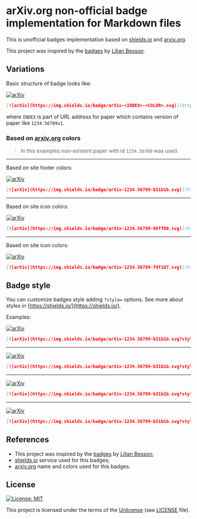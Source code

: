 # arXiv.org non-official badge implementation for Markdown files

This is unofficial badges implementation based on [shields.io](https://shields.io/) and [arxiv.org](https://arxiv.org/).

This project was inspired by the [badges](https://github.com/Naereen/badges) by [Lilian Besson](https://github.com/Naereen).

## Variations

Basic structure of badge looks like:

[![arXiv](https://img.shields.io/badge/arXiv-<INDEX>-<COLOR>.svg)](https://arxiv.org/abs/<INDEX>)

```markdown
[![arXiv](https://img.shields.io/badge/arXiv-<INDEX>-<COLOR>.svg)](https://arxiv.org/abs/<INDEX>)
```

where `INDEX` is part of URL address for paper which contains version of paper like `1234.56789v1`.

### Based on [arxiv.org](https://arxiv.org/) colors

> In this examples non-existent paper with id `1234.56789` was used.

---

Based on site footer colors:

[![arXiv](https://img.shields.io/badge/arXiv-1234.56789-b31b1b.svg)](https://arxiv.org/abs/1234.56789)

```markdown
[![arXiv](https://img.shields.io/badge/arXiv-1234.56789-b31b1b.svg)](https://arxiv.org/abs/1234.56789)
```

---

Based on site icon colors:

[![arXiv](https://img.shields.io/badge/arXiv-1234.56789-00ff00.svg)](https://arxiv.org/abs/1234.56789)

```markdown
[![arXiv](https://img.shields.io/badge/arXiv-1234.56789-00ff00.svg)](https://arxiv.org/abs/1234.56789)
```

---

Based on site icon colors:

[![arXiv](https://img.shields.io/badge/arXiv-1234.56789-f9f107.svg)](https://arxiv.org/abs/1234.56789)

```markdown
[![arXiv](https://img.shields.io/badge/arXiv-1234.56789-f9f107.svg)](https://arxiv.org/abs/1234.56789)
```

## Badge style

You can customize badges style adding `?style=` options. See more about styles in [https://shields.io/](https://shields.io/).

Examples:

[![arXiv](https://img.shields.io/badge/arXiv-1234.56789-b31b1b.svg?style=plastic)](https://arxiv.org/abs/1234.56789)

```markdown
[![arXiv](https://img.shields.io/badge/arXiv-1234.56789-b31b1b.svg?style=plastic)](https://arxiv.org/abs/1234.56789)
```

---

[![arXiv](https://img.shields.io/badge/arXiv-1234.56789-b31b1b.svg?style=flat)](https://arxiv.org/abs/1234.56789)

```markdown
[![arXiv](https://img.shields.io/badge/arXiv-1234.56789-b31b1b.svg?style=flat)](https://arxiv.org/abs/1234.56789)
```

---

[![arXiv](https://img.shields.io/badge/arXiv-1234.56789-b31b1b.svg?style=flat-square)](https://arxiv.org/abs/1234.56789)

```markdown
[![arXiv](https://img.shields.io/badge/arXiv-1234.56789-b31b1b.svg?style=flat-square)](https://arxiv.org/abs/1234.56789)
```

---

[![arXiv](https://img.shields.io/badge/arXiv-1234.56789-b31b1b.svg?style=for-the-badge)](https://arxiv.org/abs/1234.56789)

```markdown
[![arXiv](https://img.shields.io/badge/arXiv-1234.56789-b31b1b.svg?style=for-the-badge)](https://arxiv.org/abs/1234.56789)
```

## References

* This project was inspired by the [badges](https://github.com/Naereen/badges) by [Lilian Besson](https://github.com/Naereen);
* [shields.io](https://shields.io/) service used for this badges;
* [arxiv.org](https://arxiv.org/) name and colors used for this badges.

## License

[![License: MIT](https://img.shields.io/badge/License-Unlicense-green.svg)](https://unlicense.org/)

This project is licensed under the terms of the [Unlicense](https://unlicense.org/) (see [LICENSE](<https://github.com/zsxoff/arxiv-badge/blob/master/LICENSE>) file).
